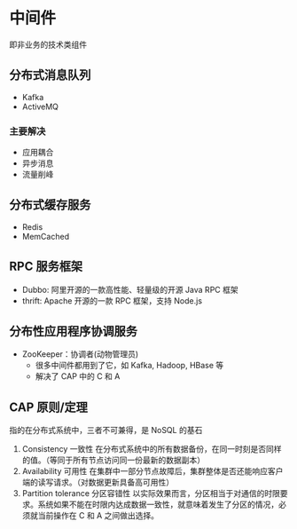 # 中间件

即非业务的技术类组件

## 分布式消息队列

- Kafka
- ActiveMQ

### 主要解决

- 应用耦合
- 异步消息
- 流量削峰

## 分布式缓存服务

- Redis
- MemCached

## RPC 服务框架

- Dubbo: 阿里开源的一款高性能、轻量级的开源 Java RPC 框架
- thrift: Apache 开源的一款 RPC 框架，支持 Node.js

## 分布性应用程序协调服务

- ZooKeeper：协调者(动物管理员)
  - 很多中间件都用到了它，如 Kafka, Hadoop, HBase 等
  - 解决了 CAP 中的 C 和 A

## CAP 原则/定理

指的在分布式系统中，三者不可兼得，是 NoSQL 的基石

1. Consistency 一致性
   在分布式系统中的所有数据备份，在同一时刻是否同样的值。（等同于所有节点访问同一份最新的数据副本）
2. Availability 可用性
   在集群中一部分节点故障后，集群整体是否还能响应客户端的读写请求。（对数据更新具备高可用性）
3. Partition tolerance 分区容错性
   以实际效果而言，分区相当于对通信的时限要求。系统如果不能在时限内达成数据一致性，就意味着发生了分区的情况，必须就当前操作在 C 和 A 之间做出选择。
